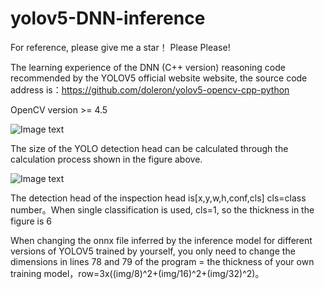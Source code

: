 # yolov5-DNN-inference

For reference, please give me a star！ Please Please!

The learning experience of the DNN (C++ version) reasoning code recommended by the YOLOV5 official website website, the source code address is：https://github.com/doleron/yolov5-opencv-cpp-python

OpenCV version >= 4.5

![Image text](https://github.com/zzbbzz626/images/blob/main/1648533010(1).jpg)

The size of the YOLO detection head can be calculated through the calculation process shown in the figure above.

![Image text](https://github.com/zzbbzz626/images/blob/main/1648533043(1).jpg)

The detection head of the inspection head is[x,y,w,h,conf,cls] cls=class number。When single classification is used, cls=1, so the thickness in the figure is 6

When changing the onnx file inferred by the inference model for different versions of YOLOV5 trained by yourself, you only need to change the dimensions in lines 78 and 79 of the program = the thickness of your own training model，row=3x((img/8)^2+(img/16)^2+(img/32)^2)。
